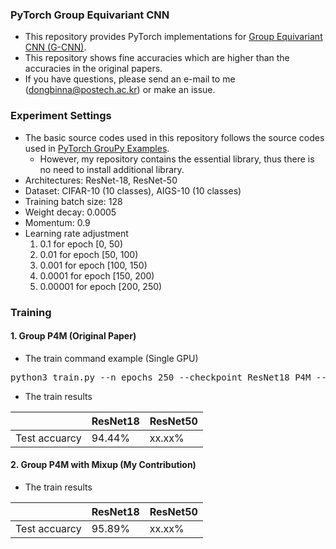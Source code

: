 ### PyTorch Group Equivariant CNN

* This repository provides PyTorch implementations for [Group Equivariant CNN (G-CNN)](https://arxiv.org/abs/1602.07576).
* This repository shows fine accuracies which are higher than the accuracies in the original papers.
* If you have questions, please send an e-mail to me (dongbinna@postech.ac.kr) or make an issue.

### Experiment Settings

* The basic source codes used in this repository follows the source codes used in [PyTorch GrouPy Examples](https://github.com/adambielski/pytorch-gconv-experiments).
    * However, my repository contains the essential library, thus there is no need to install additional library.
* Architectures: ResNet-18, ResNet-50
* Dataset: CIFAR-10 (10 classes), AIGS-10 (10 classes)
* Training batch size: 128
* Weight decay: 0.0005
* Momentum: 0.9
* Learning rate adjustment
  1) 0.1 for epoch [0, 50)
  2) 0.01 for epoch [50, 100)
  3) 0.001 for epoch [100, 150)
  4) 0.0001 for epoch [150, 200)
  5) 0.00001 for epoch [200, 250)

### Training

#### 1. Group P4M (Original Paper)

* The train command example (Single GPU)
<pre>
python3 train.py --n_epochs 250 --checkpoint ResNet18_P4M --lr=0.1
</pre>
* The train results

||ResNet18|ResNet50|
|------|---|---|
|Test accuarcy|94.44%|xx.xx%|

#### 2. Group P4M with Mixup (My Contribution)

* The train results

||ResNet18|ResNet50|
|------|---|---|
|Test accuarcy|95.89%|xx.xx%|
